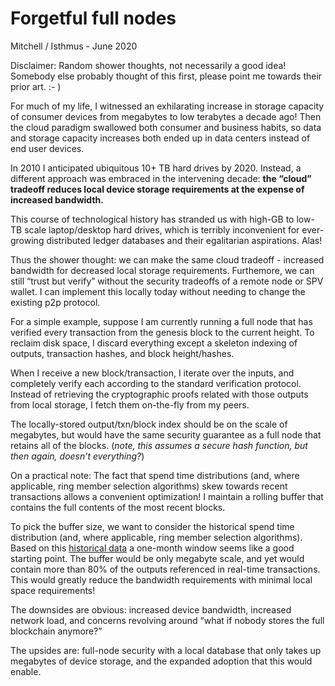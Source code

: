 # Forgetful full nodes

Mitchell / Isthmus - June 2020

Disclaimer: Random shower thoughts, not necessarily a good idea! Somebody else probably thought of this first, please point me towards their prior art. :- )

For much of my life, I witnessed an exhilarating increase in storage capacity of consumer devices from megabytes to low terabytes a decade ago! Then the cloud paradigm swallowed both consumer and business habits, so data and storage capacity increases both ended up in data centers instead of end user devices. 

In 2010 I anticipated ubiquitous 10+ TB hard drives by 2020. Instead, a different approach was embraced in the intervening decade: **the “cloud” tradeoff reduces local device storage requirements at the expense of increased bandwidth.**

This course of technological history has stranded us with high-GB to low-TB scale laptop/desktop hard drives, which is terribly inconvenient for ever-growing distributed ledger databases and their egalitarian aspirations. Alas!

Thus the shower thought: we can make the same cloud tradeoff - increased bandwidth for decreased local storage requirements. Furthemore, we can still “trust but verify” without the security tradeoffs of a remote node or SPV wallet. I can implement this locally today without needing to change the existing p2p protocol.

For a simple example, suppose I am currently running a full node that has verified every transaction from the genesis block to the current height. To reclaim disk space, I discard everything except a skeleton indexing of outputs, transaction hashes, and block height/hashes.

When I receive a new block/transaction, I iterate over the inputs, and completely verify each according to the standard verification protocol. Instead of retrieving the cryptographic proofs related with those outputs from local storage, I fetch them on-the-fly from my peers.

The locally-stored output/txn/block index should be on the scale of megabytes, but would have the same security guarantee as a full node that retains all of the blocks. (*note, this assumes a secure hash function, but then again, doesn’t everything?*)

On a practical note: The fact that spend time distributions (and, where applicable, ring member selection algorithms) skew towards recent transactions allows a convenient optimization! I maintain a rolling buffer that contains the full contents of the most recent blocks. 

To pick the buffer size, we want to consider the historical spend time distribution (and, where applicable, ring member selection algorithms). Based on this [historical data](https://www.researchgate.net/figure/CDFs-of-spend-time-distributions-in-Bitcoin-and-in-Monero-deducible-transaction-inputs_fig7_324863990) a one-month window seems like a good starting point. The buffer would be only megabyte scale, and yet would contain more than 80% of the outputs referenced in real-time transactions. This would greatly reduce the bandwidth requirements with minimal local space requirements!

The downsides are obvious: increased device bandwidth, increased network load, and concerns revolving around “what if nobody stores the full blockchain anymore?”

The upsides are: full-node security with a local database that only takes up megabytes of device storage, and the expanded adoption that this would enable.
